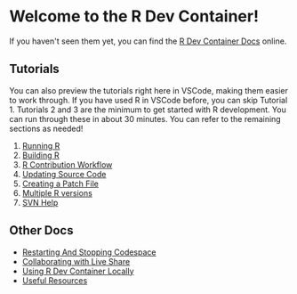 # Welcome to the R Dev Container!

If you haven't seen them yet, you can find the
[R Dev Container Docs](https://contributor.r-project.org/r-dev-env/) online.

## Tutorials

You can also preview the tutorials right here in VSCode, making them easier to work through. 
If you have used R in VSCode before, you can skip Tutorial 1. 
Tutorials 2 and 3 are the minimum to get started with R development. 
You can run through these in about 30 minutes. 
You can refer to the remaining sections as needed!

1. [Running R](docs/tutorials/running_r.md)
2. [Building R](docs/tutorials/building_r.md)
3. [R Contribution Workflow](docs/tutorials/contribution_workflow.md)
4. [Updating Source Code](docs/tutorials/update_source.md)
5. [Creating a Patch File](docs/tutorials/patch_update.md)
6. [Multiple R versions](docs/tutorials/multi_r_compilation.md)
7. [SVN Help](docs/tutorials/svn_help.md)

## Other Docs

- [Restarting And Stopping Codespace](docs/container_setup/codespacestartstop.md)
- [Collaborating with Live Share]((docs/container_setup/live_share.md))
- [Using R Dev Container Locally](docs/container_setup/localsetup.md)
- [Useful Resources](docs/resources.md)
